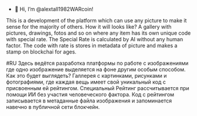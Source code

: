 - 👋 Hi, I’m @alextall1982WARcoin!

This is a development of the platform which can use any picture to make it sense for the majority of others. How it will looks like? A gallery with pictures, drawings, fotos and so on where any item has its own unique code with special rate. The Special Rate is calculated by AI without any human factor. The code with rate is stores in metadata of picture and makes a stamp on blockchai for ages.

#RU
Здесь ведётся разработка платформы по работе с изображениями где одно изображение выделяется на фоне другим особым способом. Как это будет выглядеть? Галлерея с картинками, рисунками и фотографиями, где каждая вещь имеет свой уникальный код с присвоенным ей рейтингом. Специальный Рейтинг рассчитывается при помощи ИИ без участия человеческого фактора. Код с рейтингом записывается в метаданные файла изображения и запоминается навечно в публичной сети блокчейн.

